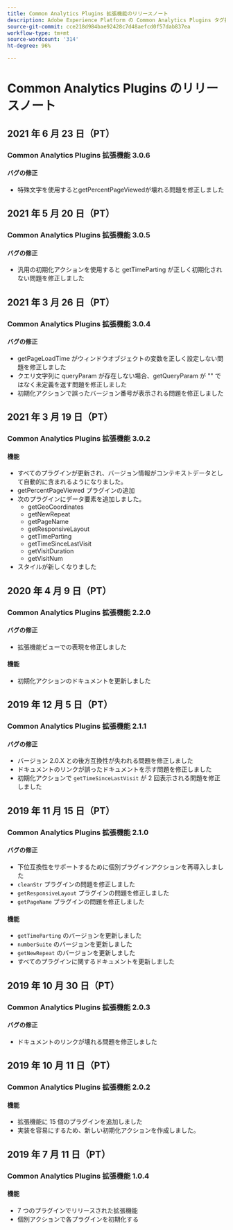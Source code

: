 ```yaml
---
title: Common Analytics Plugins 拡張機能のリリースノート
description: Adobe Experience Platform の Common Analytics Plugins タグ拡張機能に関する最新のリリースノートです。
source-git-commit: cce218d984bae92428c7d48aefcd0f57dab837ea
workflow-type: tm+mt
source-wordcount: '314'
ht-degree: 96%

---
```


# Common Analytics Plugins のリリースノート

## 2021 年 6 月 23 日（PT）

### Common Analytics Plugins 拡張機能 3.0.6

#### バグの修正

* 特殊文字を使用するとgetPercentPageViewedが壊れる問題を修正しました

## 2021 年 5 月 20 日（PT）

### Common Analytics Plugins 拡張機能 3.0.5

#### バグの修正

* 汎用の初期化アクションを使用すると getTimeParting が正しく初期化されない問題を修正しました

## 2021 年 3 月 26 日（PT）

### Common Analytics Plugins 拡張機能 3.0.4

#### バグの修正

* getPageLoadTime がウィンドウオブジェクトの変数を正しく設定しない問題を修正しました
* クエリ文字列に queryParam が存在しない場合、getQueryParam が &quot;&quot; ではなく未定義を返す問題を修正しました
* 初期化アクションで誤ったバージョン番号が表示される問題を修正しました

## 2021 年 3 月 19 日（PT）

### Common Analytics Plugins 拡張機能 3.0.2

#### 機能

* すべてのプラグインが更新され、バージョン情報がコンテキストデータとして自動的に含まれるようになりました。
* getPercentPageViewed プラグインの追加
* 次のプラグインにデータ要素を追加しました。
   * getGeoCoordinates
   * getNewRepeat
   * getPageName
   * getResponsiveLayout
   * getTimeParting
   * getTimeSinceLastVisit
   * getVisitDuration
   * getVisitNum
* スタイルが新しくなりました

## 2020 年 4 月 9 日（PT）

### Common Analytics Plugins 拡張機能 2.2.0

#### バグの修正

* 拡張機能ビューでの表現を修正しました

#### 機能

* 初期化アクションのドキュメントを更新しました

## 2019 年 12 月 5 日（PT）

### Common Analytics Plugins 拡張機能 2.1.1

#### バグの修正

* バージョン 2.0.X との後方互換性が失われる問題を修正しました
* ドキュメントのリンクが誤ったドキュメントを示す問題を修正しました
* 初期化アクションで `getTimeSinceLastVisit` が 2 回表示される問題を修正しました

## 2019 年 11 月 15 日（PT）

### Common Analytics Plugins 拡張機能 2.1.0

#### バグの修正

* 下位互換性をサポートするために個別プラグインアクションを再導入しました 
* `cleanStr` プラグインの問題を修正しました
* `getResponsiveLayout` プラグインの問題を修正しました
* `getPageName` プラグインの問題を修正しました

#### 機能

* `getTimeParting` のバージョンを更新しました
* `numberSuite` のバージョンを更新しました
* `getNewRepeat` のバージョンを更新しました
* すべてのプラグインに関するドキュメントを更新しました

## 2019 年 10 月 30 日（PT）

### Common Analytics Plugins 拡張機能 2.0.3

#### バグの修正

* ドキュメントのリンクが壊れる問題を修正しました

## 2019 年 10 月 11 日（PT）

### Common Analytics Plugins 拡張機能 2.0.2

#### 機能

* 拡張機能に 15 個のプラグインを追加しました
* 実装を容易にするため、新しい初期化アクションを作成しました。

## 2019 年 7 月 11 日（PT）

### Common Analytics Plugins 拡張機能 1.0.4

#### 機能

*  7 つのプラグインでリリースされた拡張機能
* 個別アクションで各プラグインを初期化する
